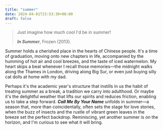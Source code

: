 ```yaml
---
title: "summer"
date: 2024-04-01T23:53:30+08:00
draft: false
---
```


> Just imagine how much cool I'd be in summer!
>
> ***In Summer***, Frozen (2013).

Summer holds a cherished place in the hearts of Chinese people. It's a time of graduation, moving onto new chapters in life, accompanied by the humming of hot air and cool breezes, and the taste of iced watermelon. My heart skips a beat whenever I recall those memories—the midnight walks along the Thames in London, driving along Big Sur, or even just buying silly cat dolls at home with my dad.

Perhaps it's the academic year's structure that instills in us the habit of treating summer as a break, a tradition we carry into adulthood. Or maybe it's the delightful weather that lifts our spirits and reduces friction, enabling us to take a step forward. ***Call Me By Your Name*** unfolds in summer—a season that, more than coincidentally, often sets the stage for love stories, when the buzz of insects and the rustle of vibrant green leaves in the breeze set the perfect backdrop. Reminiscing, yet another summer is on the horizon, and I'm curious to see what it will bring.
